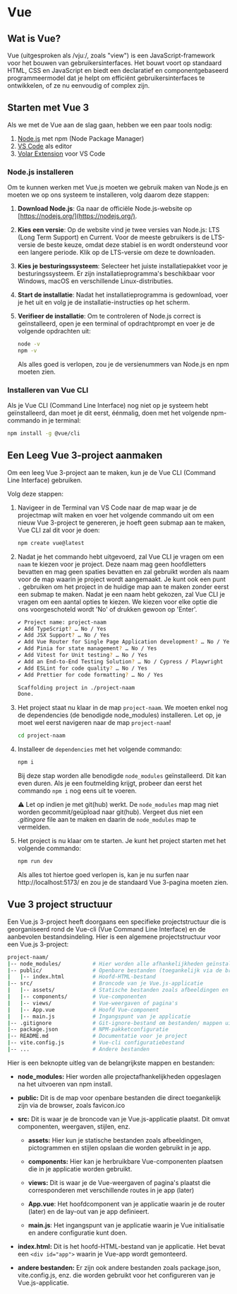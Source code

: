 # Vue

## Wat is Vue?

Vue (uitgesproken als /vjuː/, zoals "view") is een JavaScript-framework voor het bouwen van gebruikersinterfaces. Het bouwt voort op standaard HTML, CSS en JavaScript en biedt een declaratief en componentgebaseerd programmeermodel dat je helpt om efficiënt gebruikersinterfaces te ontwikkelen, of ze nu eenvoudig of complex zijn.

## Starten met Vue 3

Als we met de Vue aan de slag gaan, hebben we een paar tools nodig:

1. [Node.js](https://nodejs.org/en/) met npm (Node Package Manager)
2. [VS Code](https://code.visualstudio.com/) als editor
3. [Volar Extension](https://marketplace.visualstudio.com/items?itemName=Vue.volar) voor VS Code

### Node.js installeren

Om te kunnen werken met Vue.js moeten we gebruik maken van Node.js en moeten we op ons systeem te installeren, volg daarom deze stappen:

1. **Download Node.js**: Ga naar de officiële Node.js-website op [https://nodejs.org/](https://nodejs.org/).

2. **Kies een versie**: Op de website vind je twee versies van Node.js: LTS (Long Term Support) en Current. Voor de meeste gebruikers is de LTS-versie de beste keuze, omdat deze stabiel is en wordt ondersteund voor een langere periode. Klik op de LTS-versie om deze te downloaden.

3. **Kies je besturingssysteem**: Selecteer het juiste installatiepakket voor je besturingssysteem. Er zijn installatieprogramma's beschikbaar voor Windows, macOS en verschillende Linux-distributies.

4. **Start de installatie**: Nadat het installatieprogramma is gedownload, voer je het uit en volg je de installatie-instructies op het scherm.

5. **Verifieer de installatie**: Om te controleren of Node.js correct is geïnstalleerd, open je een terminal of opdrachtprompt en voer je de volgende opdrachten uit:
   ```bash
   node -v
   npm -v
   ```
   Als alles goed is verlopen, zou je de versienummers van Node.js en npm moeten zien.

### Installeren van Vue CLI

Als je Vue CLI (Command Line Interface) nog niet op je systeem hebt geïnstalleerd, dan moet je dit eerst, éénmalig, doen met het volgende npm-commando in je terminal:

```bash
npm install -g @vue/cli
```

## Een Leeg Vue 3-project aanmaken

Om een leeg Vue 3-project aan te maken, kun je de Vue CLI (Command Line Interface) gebruiken.

Volg deze stappen:

1.  Navigeer in de Terminal van VS Code naar de map waar je de projectmap wilt maken en voer het volgende commando uit om een nieuw Vue 3-project te genereren, je hoeft geen submap aan te maken, Vue CLI zal dit voor je doen:

    ```bash
    npm create vue@latest
    ```

2.  Nadat je het commando hebt uitgevoerd, zal Vue CLI je vragen om een `naam` te kiezen voor je project. Deze naam mag geen hoofdletters bevatten en mag geen spaties bevatten en zal gebruikt worden als naam voor de map waarin je project wordt aangemaakt. Je kunt ook een punt `.` gebruiken om het project in de huidige map aan te maken zonder eerst een submap te maken.
    Nadat je een naam hebt gekozen, zal Vue CLI je vragen om een aantal opties te kiezen. We kiezen voor elke optie die ons voorgeschoteld wordt 'No' of drukken gewoon op 'Enter'.

    ```bash
    ✔ Project name: project-naam
    ✔ Add TypeScript? … No / Yes
    ✔ Add JSX Support? … No / Yes
    ✔ Add Vue Router for Single Page Application development? … No / Yes
    ✔ Add Pinia for state management? … No / Yes
    ✔ Add Vitest for Unit testing? … No / Yes
    ✔ Add an End-to-End Testing Solution? … No / Cypress / Playwright
    ✔ Add ESLint for code quality? … No / Yes
    ✔ Add Prettier for code formatting? … No / Yes

    Scaffolding project in ./project-naam
    Done.
    ```

3.  Het project staat nu klaar in de map `project-naam`. We moeten enkel nog de dependencies (de benodigde node_modules) installeren. Let op, je moet wel eerst navigeren naar de map `project-naam`!

    ```bash
    cd project-naam
    ```

4.  Installeer de `dependencies` met het volgende commando:

    ```bash
    npm i
    ```

    Bij deze stap worden alle benodigde `node_modules` geïnstalleerd. Dit kan even duren.
    Als je een foutmelding krijgt, probeer dan eerst het commando `npm i` nog eens uit te voeren.

    ⚠️ Let op indien je met git(hub) werkt. De `node_modules` map mag niet worden gecommit/geüpload naar git(hub). Vergeet dus niet een _.gitingore_ file aan te maken en daarin de `node_modules` map te vermelden.

5.  Het project is nu klaar om te starten. Je kunt het project starten met het volgende commando:

    ```bash
    npm run dev
    ```

    Als alles tot hiertoe goed verlopen is, kan je nu surfen naar http://localhost:5173/ en zou je de standaard Vue 3-pagina moeten zien.

## Vue 3 project structuur

Een Vue.js 3-project heeft doorgaans een specifieke projectstructuur die is georganiseerd rond de Vue-cli (Vue Command Line Interface) en de aanbevolen bestandsindeling. Hier is een algemene projectstructuur voor een Vue.js 3-project:

```bash
project-naam/
|-- node_modules/          # Hier worden alle afhankelijkheden geïnstalleerd
|-- public/                # Openbare bestanden (toegankelijk via de browser)
|   |-- index.html         # Hoofd-HTML-bestand
|-- src/                   # Broncode van je Vue.js-applicatie
|   |-- assets/            # Statische bestanden zoals afbeeldingen en stijlen
|   |-- components/        # Vue-componenten
|   |-- views/             # Vue-weergaven of pagina's
|   |-- App.vue            # Hoofd Vue-component
|   |-- main.js            # Ingangspunt van je applicatie
|-- .gitignore             # Git-ignore-bestand om bestanden/ mappen uit te sluiten van versiebeheer
|-- package.json           # NPM-pakketconfiguratie
|-- README.md              # Documentatie voor je project
|-- vite.config.js         # Vue-cli configuratiebestand
|-- ...                    # Andere bestanden
```

Hier is een beknopte uitleg van de belangrijkste mappen en bestanden:

- **node_modules:** Hier worden alle projectafhankelijkheden opgeslagen na het uitvoeren van npm install.

- **public:** Dit is de map voor openbare bestanden die direct toegankelijk zijn via de browser, zoals favicon.ico

- **src:** Dit is waar je de broncode van je Vue.js-applicatie plaatst. Dit omvat componenten, weergaven, stijlen, enz.

  - **assets:** Hier kun je statische bestanden zoals afbeeldingen, pictogrammen en stijlen opslaan die worden gebruikt in je app.

  - **components:** Hier kan je herbruikbare Vue-componenten plaatsen die in je applicatie worden gebruikt.

  - **views:** Dit is waar je de Vue-weergaven of pagina's plaatst die corresponderen met verschillende routes in je app (later)

  - **App.vue**: Het hoofdcomponent van je applicatie waarin je de router (later) en de lay-out van je app definieert.

  - **main.js**: Het ingangspunt van je applicatie waarin je Vue initialisatie en andere configuratie kunt doen.

- **index.html:** Dit is het hoofd-HTML-bestand van je applicatie. Het bevat een `<div id="app">` waarin je Vue-app wordt gemonteerd.

- **andere bestanden:** Er zijn ook andere bestanden zoals package.json, vite.config.js, enz. die worden gebruikt voor het configureren van je Vue.js-applicatie.
